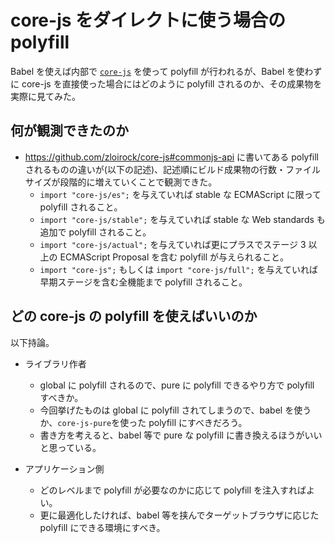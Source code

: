 # core-js をダイレクトに使う場合の polyfill

Babel を使えば内部で [`core-js`](https://github.com/zloirock/core-js) を使って polyfill が行われるが、Babel を使わずに core-js を直接使った場合にはどのように polyfill されるのか、その成果物を実際に見てみた。

## 何が観測できたのか

- https://github.com/zloirock/core-js#commonjs-api に書いてある polyfill されるものの違いが(以下の記述)、記述順にビルド成果物の行数・ファイルサイズが段階的に増えていくことで観測できた。
  - `import "core-js/es";` を与えていれば stable な ECMAScript に限って polyfill されること。
  - `import "core-js/stable";` を与えていれば stable な Web standards も追加で polyfill されること。
  - `import "core-js/actual";` を与えていれば更にプラスでステージ 3 以上の ECMAScript Proposal を含む polyfill が与えられること。
  - `import "core-js";` もしくは `import "core-js/full";` を与えていれば早期ステージを含む全機能まで polyfill されること。

## どの core-js の polyfill を使えばいいのか

以下持論。

- ライブラリ作者

  - global に polyfill されるので、pure に polyfill できるやり方で polyfill すべきか。
  - 今回挙げたものは global に polyfill されてしまうので、babel を使うか、`core-js-pure`を使った polyfill にすべきだろう。
  - 書き方を考えると、babel 等で pure な polyfill に書き換えるほうがいいと思っている。

- アプリケーション側
  - どのレベルまで polyfill が必要なのかに応じて polyfill を注入すればよい。
  - 更に最適化したければ、babel 等を挟んでターゲットブラウザに応じた polyfill にできる環境にすべき。
